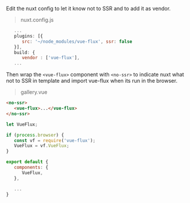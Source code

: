 ---
---

Edit the nuxt config to let it know not to SSR and to add it as vendor.

> nuxt.config.js

```js
   ...
   plugins: [{
      src: '~/node_modules/vue-flux', ssr: false
   }],
   build: {
      vendor : ['vue-flux'],
   ...
```

Then wrap the `<vue-flux>` component with `<no-ssr>` to indicate nuxt what not to SSR in template and import vue-flux when its run in the browser.

> gallery.vue

``` html
<no-ssr>
   <vue-flux>...</vue-flux>
</no-ssr>
```

```js
let VueFlux;

if (process.browser) {
   const vf = require('vue-flux');
   VueFlux = vf.VueFlux;
}

export default {
   components: {
      VueFlux,
   },

   ...
}
```
